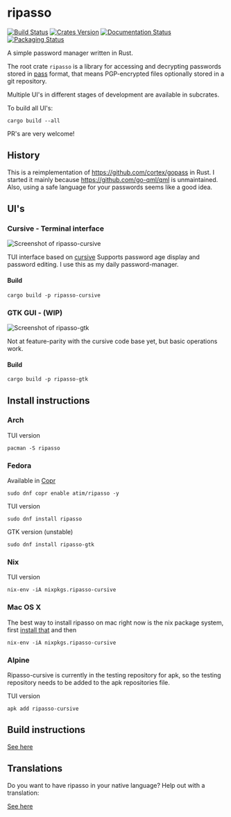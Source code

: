 # ripasso
[![Build Status](https://github.com/cortex/ripasso/actions/workflows/rust.yml/badge.svg)](https://github.com/cortex/ripasso/actions/workflows/rust.yml)
[![Crates Version](https://img.shields.io/crates/v/ripasso.svg)](https://crates.io/crates/ripasso)
[![Documentation Status](https://docs.rs/ripasso/badge.svg)](https://docs.rs/ripasso/)
[![Packaging Status](https://repology.org/badge/tiny-repos/ripasso-cursive.svg)](https://repology.org/project/ripasso-cursive/versions)

A simple password manager written in Rust.

The root crate `ripasso` is a library for accessing and decrypting passwords
stored in [pass](https://www.passwordstore.org/) format, that means
PGP-encrypted files optionally stored in a git repository.

Multiple UI's in different stages of development are available in subcrates.

To build all UI's:
```
cargo build --all
```

PR's are very welcome!

## History
This is a reimplementation of https://github.com/cortex/gopass in Rust. I started it mainly because https://github.com/go-qml/qml
is unmaintained. Also, using a safe language for your passwords seems like a good idea.

## UI's

### Cursive - Terminal interface
![Screenshot of ripasso-cursive](doc/ripasso-cursive-0.4.0.png)

TUI interface based on [cursive](https://github.com/gyscos/Cursive)
Supports password age display and password editing.
I use this as my daily password-manager.

#### Build
```
cargo build -p ripasso-cursive
```

### GTK GUI - (WIP)
![Screenshot of ripasso-gtk](doc/ripasso-gtk.png)

Not at feature-parity with the cursive code base yet, but basic operations work.

#### Build

```
cargo build -p ripasso-gtk
```

## Install instructions

### Arch

TUI version
```
pacman -S ripasso
```

### Fedora

Available in [Copr](https://copr.fedorainfracloud.org/coprs/atim/ripasso/)
```
sudo dnf copr enable atim/ripasso -y
```

TUI version
```
sudo dnf install ripasso
```

GTK version (unstable)
```
sudo dnf install ripasso-gtk
```

### Nix

TUI version
```
nix-env -iA nixpkgs.ripasso-cursive
```

### Mac OS X

The best way to install ripasso on mac right now is the nix package system, first [install that](https://nixos.org/download/) and then

```
nix-env -iA nixpkgs.ripasso-cursive
```

### Alpine

Ripasso-cursive is currently in the testing repository for apk, so the testing repository needs to be added to the apk repositories file.

TUI version
```
apk add ripasso-cursive
```

## Build instructions

[See here](https://github.com/cortex/ripasso/blob/master/BUILD_INSTRUCTIONS.md)

## Translations

Do you want to have ripasso in your native language? Help out with a translation:

[See here](https://github.com/cortex/ripasso/blob/master/TRANSLATIONS.md)
